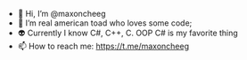 - 👋 Hi, I’m @maxoncheeg
- 🐸 I’m real american toad who loves some code;
- 👽 Currently I know C#, C++, C. OOP C# is my favorite thing
- 📫 How to reach me: https://t.me/maxoncheeg

<!---
maxoncheeg/maxoncheeg is a ✨ special ✨ repository because its `README.md` (this file) appears on your GitHub profile.
You can click the Preview link to take a look at your changes.
--->
